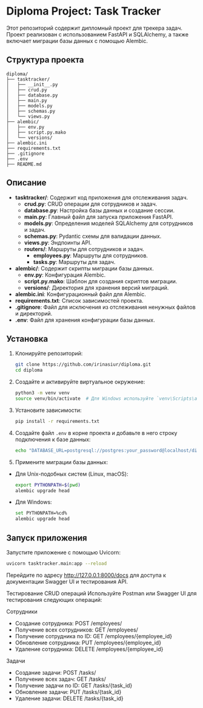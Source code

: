 # Diploma Project: Task Tracker

Этот репозиторий содержит дипломный проект для трекера задач. Проект реализован с использованием FastAPI и SQLAlchemy, а также включает миграции базы данных с помощью Alembic.

## Структура проекта



```plaintext
diploma/
├── tasktracker/
│   ├── __init__.py
│   ├── crud.py
│   ├── database.py
│   ├── main.py
│   ├── models.py
│   ├── schemas.py
│   └── views.py
├── alembic/
│   ├── env.py
│   ├── script.py.mako
│   └── versions/
├── alembic.ini
├── requirements.txt
├── .gitignore
├── .env
├── README.md
```



## Описание

- **tasktracker/**: Содержит код приложения для отслеживания задач.
  - **crud.py**: CRUD операции для сотрудников и задач.
  - **database.py**: Настройка базы данных и создание сессии.
  - **main.py**: Главный файл для запуска приложения FastAPI.
  - **models.py**: Определения моделей SQLAlchemy для сотрудников и задач.
  - **schemas.py**: Pydantic схемы для валидации данных.
  - **views.py**: Эндпоинты API.
  - **routers/**: Маршруты для сотрудников и задач.
    - **employees.py**: Маршруты для сотрудников.
    - **tasks.py**: Маршруты для задач.
- **alembic/**: Содержит скрипты миграции базы данных.
  - **env.py**: Конфигурация Alembic.
  - **script.py.mako**: Шаблон для создания скриптов миграции.
  - **versions/**: Директория для хранения версий миграций.
- **alembic.ini**: Конфигурационный файл для Alembic.
- **requirements.txt**: Список зависимостей проекта.
- **.gitignore**: Файл для исключения из отслеживания ненужных файлов и директорий.
- **.env**: Файл для хранения конфигурации базы данных.

## Установка

1. Клонируйте репозиторий:

    ```sh
    git clone https://github.com/irinasiur/diploma.git
    cd diploma
    ```

2. Создайте и активируйте виртуальное окружение:

    ```sh
    python3 -m venv venv
    source venv/bin/activate  # Для Windows используйте `venv\Scripts\activate`
    ```

3. Установите зависимости:

    ```sh
    pip install -r requirements.txt
    ```

4. Создайте файл `.env` в корне проекта и добавьте в него строку подключения к базе данных:

    ```sh
    echo "DATABASE_URL=postgresql://postgres:your_password@localhost/diploma" > .env
    ```

5. Примените миграции базы данных:

- Для Unix-подобных систем (Linux, macOS):

    ```sh
    export PYTHONPATH=$(pwd)
    alembic upgrade head
    ```

- Для Windows:

    ```sh
    set PYTHONPATH=%cd%
    alembic upgrade head
    ```



## Запуск приложения

Запустите приложение с помощью Uvicorn:

```sh
uvicorn tasktracker.main:app --reload
```

Перейдите по адресу http://127.0.0.1:8000/docs для доступа к документации Swagger UI и тестирования API.

Тестирование CRUD операций
Используйте Postman или Swagger UI для тестирования следующих операций:

Сотрудники
- Создание сотрудника: POST /employees/
- Получение всех сотрудников: GET /employees/
- Получение сотрудника по ID: GET /employees/{employee_id}
- Обновление сотрудника: PUT /employees/{employee_id}
- Удаление сотрудника: DELETE /employees/{employee_id}

Задачи
- Создание задачи: POST /tasks/
- Получение всех задач: GET /tasks/
- Получение задачи по ID: GET /tasks/{task_id}
- Обновление задачи: PUT /tasks/{task_id}
- Удаление задачи: DELETE /tasks/{task_id}

